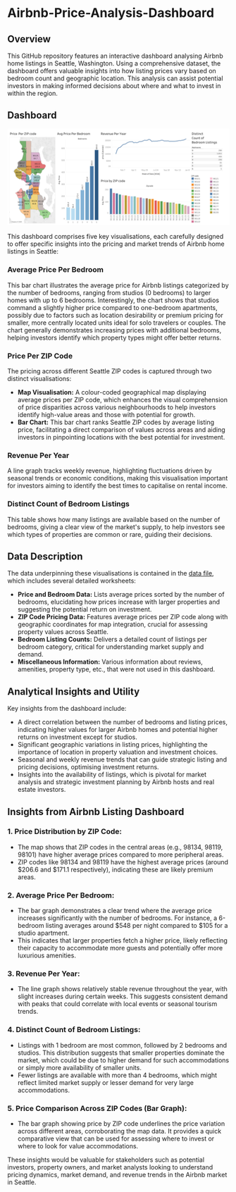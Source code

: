 # Airbnb-Price-Analysis-Dashboard


## Overview
This GitHub repository features an interactive dashboard analysing Airbnb home listings in Seattle, Washington. Using a comprehensive dataset, the dashboard offers valuable insights into how listing prices vary based on bedroom count and geographic location. This analysis can assist potential investors in making informed decisions about where and what to invest in within the region.

## Dashboard
![Seattle Airbnb Home Listings Dashboard](Dashboard.png)

This dashboard comprises five key visualisations, each carefully designed to offer specific insights into the pricing and market trends of Airbnb home listings in Seattle:

### Average Price Per Bedroom
This bar chart illustrates the average price for Airbnb listings categorized by the number of bedrooms, ranging from studios (0 bedrooms) to larger homes with up to 6 bedrooms. Interestingly, the chart shows that studios command a slightly higher price compared to one-bedroom apartments, possibly due to factors such as location desirability or premium pricing for smaller, more centrally located units ideal for solo travelers or couples. The chart generally demonstrates increasing prices with additional bedrooms, helping investors identify which property types might offer better returns.

### Price Per ZIP Code
The pricing across different Seattle ZIP codes is captured through two distinct visualisations:
- **Map Visualisation:** A colour-coded geographical map displaying average prices per ZIP code, which enhances the visual comprehension of price disparities across various neighbourhoods to help investors identify high-value areas and those with potential for growth.
- **Bar Chart:** This bar chart ranks Seattle ZIP codes by average listing price, facilitating a direct comparison of values across areas and aiding investors in pinpointing locations with the best potential for investment.

### Revenue Per Year
A line graph tracks weekly revenue, highlighting fluctuations driven by seasonal trends or economic conditions, making this visualisation important for investors aiming to identify the best times to capitalise on rental income.

### Distinct Count of Bedroom Listings
This table shows how many listings are available based on the number of bedrooms, giving a clear view of the market's supply, to help investors see which types of properties are common or rare, guiding their decisions.

## Data Description
The data underpinning these visualisations is contained in the [data file](./Airbnb%20data.xlsx), which includes several detailed worksheets:
- **Price and Bedroom Data:** Lists average prices sorted by the number of bedrooms, elucidating how prices increase with larger properties and suggesting the potential return on investment.
- **ZIP Code Pricing Data:** Features average prices per ZIP code along with geographic coordinates for map integration, crucial for assessing property values across Seattle.
- **Bedroom Listing Counts:** Delivers a detailed count of listings per bedroom category, critical for understanding market supply and demand.
- **Miscellaneous Information:** Various information about reviews, amenities, property type, etc., that were not used in this dashboard.

## Analytical Insights and Utility
Key insights from the dashboard include:
- A direct correlation between the number of bedrooms and listing prices, indicating higher values for larger Airbnb homes and potential higher returns on investment except for studios.
- Significant geographic variations in listing prices, highlighting the importance of location in property valuation and investment choices.
- Seasonal and weekly revenue trends that can guide strategic listing and pricing decisions, optimising investment returns.
- Insights into the availability of listings, which is pivotal for market analysis and strategic investment planning by Airbnb hosts and real estate investors.

## Insights from Airbnb Listing Dashboard

### 1. **Price Distribution by ZIP Code**:
   - The map shows that ZIP codes in the central areas (e.g., 98134, 98119, 98101) have higher average prices compared to more peripheral areas.
   - ZIP codes like 98134 and 98119 have the highest average prices (around $206.6 and $171.1 respectively), indicating these are likely premium areas.

### 2. **Average Price Per Bedroom**:
   - The bar graph demonstrates a clear trend where the average price increases significantly with the number of bedrooms. For instance, a 6-bedroom listing averages around $548 per night compared to $105 for a studio apartment.
   - This indicates that larger properties fetch a higher price, likely reflecting their capacity to accommodate more guests and potentially offer more luxurious amenities.

### 3. **Revenue Per Year**:
   - The line graph shows relatively stable revenue throughout the year, with slight increases during certain weeks. This suggests consistent demand with peaks that could correlate with local events or seasonal tourism trends.

### 4. **Distinct Count of Bedroom Listings**:
   - Listings with 1 bedroom are most common, followed by 2 bedrooms and studios. This distribution suggests that smaller properties dominate the market, which could be due to higher demand for such accommodations or simply more availability of smaller units.
   - Fewer listings are available with more than 4 bedrooms, which might reflect limited market supply or lesser demand for very large accommodations.

### 5. **Price Comparison Across ZIP Codes (Bar Graph)**:
   - The bar graph showing price by ZIP code underlines the price variation across different areas, corroborating the map data. It provides a quick comparative view that can be used for assessing where to invest or where to look for value accommodations.

These insights would be valuable for stakeholders such as potential investors, property owners, and market analysts looking to understand pricing dynamics, market demand, and revenue trends in the Airbnb market in Seattle.
